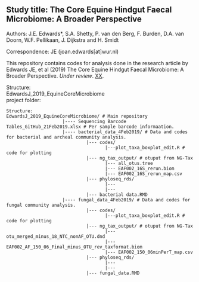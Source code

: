 
Study title: The Core Equine Hindgut Faecal Microbiome: A Broader Perspective  
---------------------------------------------------------------------------------

Authors: J.E. Edwards*, S.A. Shetty, P. van den Berg, F. Burden, D.A. van Doorn, W.F. Pellikaan, J. Dijkstra and H. Smidt  

Correspondence: JE (joan.edwards[at]wur.nl)   

This repository contains codes for analysis done in the research article by Edwards JE, et al (2019) The Core Equine Hindgut Faecal Microbiome: A Broader Perspective.  _Under review_. [XX](tobeupdated_when_uplished).  

Structure:  
EdwardsJ_2019_EquineCoreMicrobiome  
project folder:

```
Structure:  
EdwardsJ_2019_EquineCoreMicrobiome/ # Main repository  
                     |---- Sequencing Barcode Tables_GitHub_21Feb2019.xlsx # Per sample barcode informaation.  
                     |---- bacterial_data_4Feb2019/ # Data and codes for bacterial and archeal community analysis.  
                              |--- codes/ 
                                     |---plot_taxa_boxplot_edit.R # code for plotting   
                              |--- ng_tax_output/ # otuput from NG-Tax  
                                     |--- all_otus.tree  
                                     |--- EAF002_16S_rerun.biom  
                                     |--- EAF002_16S_rerun_map.csv  
                              |--- phyloseq_rds/  
                                     |---  
                                     |---   
                              |--- bacterial data.RMD  
                     |---- fungal_data_4Feb2019/ # Data and codes for fungal community analysis.  
                              |--- codes/ 
                                     |---plot_taxa_boxplot_edit.R # code for plotting
                              |--- ng_tax_output/ # otuput from NG-Tax  
                                     |--- otu_merged_minus_18_NTC_nonAF_OTU.dnd    
                                     |--- EAF002_AF_150_06_Final_minus_OTU_rev_taxformat.biom    
                                     |--- EAF002_150_06minPerT_map.csv   
                              |--- phyloseq_rds/ 
                                     |---  
                                     |---  
                              |--- fungal_data.RMD   


```


